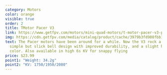 ```yaml
---
category: Motors
color: orange
visible: true
order: 2
title: TMotor Pacer V3
link: https://www.getfpv.com/motors/mini-quad-motors/t-motor-pacer-v3-p2207-powerful-freestyle-motor-1750kv-1950kv-2080kv-2550kv.html
img: https://cdn.getfpv.com/media/catalog/product/cache/3979b3fd908fbb12b31974edb6316b2e/t/-/t-motor-pacer-v3-p2207-powerful-freestyle-motor_2_.jpg
text: The Pacer motors have been around for a while. Now the V3 rock a more
  simple but slick bell design with improved durability, and a slight hint of
  color. Also available in high 6s KV for snappy flying
price: $23.99
point1: "Weight: 34.2g"
point2: "KV: 1750/1950/2080"
---
```

